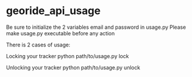 # georide_api_usage

Be sure to initialize the 2 variables email and password in usage.py
Please make usage.py executable before any action

There is 2 cases of usage:

Locking your tracker
python path/to/usage.py lock

Unlocking your tracker
python path/to/usage.py unlock

